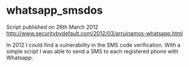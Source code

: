 whatsapp_smsdos
===============

Script published on 26th March 2012 
http://www.securitybydefault.com/2012/03/arruinamos-whatsapp.html

In 2012 I could find a vulnerability in the SMS code verification. With a simple script I was able to send a SMS to each registered phone with Whatsapp.


